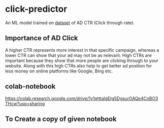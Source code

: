 # click-predictor
An ML model trained on [dataset](https://drive.google.com/file/d/1HDEHEKCRM9CTCug9fpg1OKnAYuV7dYn1/view?usp=sharing) of AD CTR (Click through rate).

## Importance of AD Click
A higher CTR represents more interest in that specific campaign, whereas a lower CTR can show that your ad may not be as relevant. High CTRs are important because they show that more people are clicking through to your website. Along with this high CTRs also help to get better ad position for less money on online platforms like Google, Bing etc.

## colab-notebook
  https://colab.research.google.com/drive/1v1qtttalgEtg5DgsurOAQe4CnBO3THcw?usp=sharing

## To Create a copy of given notebook
